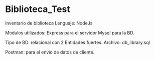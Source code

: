 # Biblioteca_Test
Inventario de biblioteca
Lenguaje: NodeJs

Modulos utilizados: 
	Express para el servidor
	Mysql para la BD.

Tipo de BD: relacional con 2 Entidades fuertes.
	Archivo: db_library.sql

Postman: para el envio de datos de cliente.
